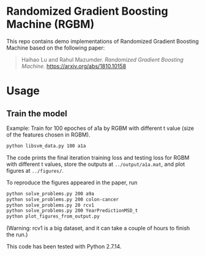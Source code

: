 # Randomized Gradient Boosting Machine (RGBM)

This repo contains demo implementations of Randomized Gradient Boosting Machine based on the following paper:

> Haihao Lu and Rahul Mazumder. _Randomized Gradient Boosting Machine._ https://arxiv.org/abs/1810.10158

# Usage

## Train the model
Example: Train for 100 epoches of a1a by RGBM with different t value (size of the features chosen in RGBM).
```bash
python libsvm_data.py 100 a1a
```
The code prints the final iteration training loss and testing loss for RGBM with different t values, store the outputs at `../output/a1a.mat`, and plot figures at `../figures/`.

To reproduce the figures appeared in the paper, run
```bash
python solve_problems.py 200 a9a
python solve_problems.py 200 colon-cancer
python solve_problems.py 20 rcv1
python solve_problems.py 200 YearPredictionMSD_t
python plot_figures_from_output.py
```
(Warning: rcv1 is a big dataset, and it can take a couple of hours to finish the run.)

This code has been tested with Python 2.7.14.

